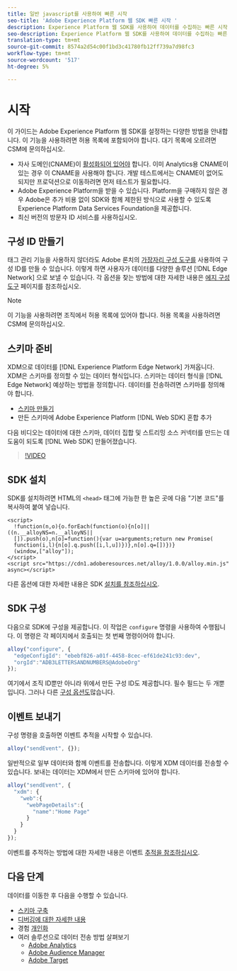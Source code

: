 ```yaml
---
title: 일반 javascript를 사용하여 빠른 시작
seo-title: 'Adobe Experience Platform 웹 SDK 빠른 시작 '
description: Experience Platform 웹 SDK를 사용하여 데이터를 수집하는 빠른 시작 가이드
seo-description: Experience Platform 웹 SDK를 사용하여 데이터를 수집하는 빠른 시작 가이드
translation-type: tm+mt
source-git-commit: 8574a2d54c00f1bd3c41780fb12ff739a7d98fc3
workflow-type: tm+mt
source-wordcount: '517'
ht-degree: 5%

---
```



# 시작

이 가이드는 Adobe Experience Platform 웹 SDK를 설정하는 다양한 방법을 안내합니다. 이 기능을 사용하려면 허용 목록에 포함되어야 합니다. 대기 목록에 오르려면 CSM에 문의하십시오.

- 자사 도메인(CNAME)이 [활성화되어 있어야](https://docs.adobe.com/content/help/ko-KR/core-services/interface/ec-cookies/cookies-first-party.html) 합니다. 이미 Analytics용 CNAME이 있는 경우 이 CNAME을 사용해야 합니다. 개발 테스트에서는 CNAME이 없어도 되지만 프로덕션으로 이동하려면 먼저 테스트가 필요합니다.
- Adobe Experience Platform을 받을 수 있습니다.  Platform을 구매하지 않은 경우 Adobe은 추가 비용 없이 SDK와 함께 제한된 방식으로 사용할 수 있도록 Experience Platform Data Services Foundation을 제공합니다.
- 최신 버전의 방문자 ID 서비스를 사용하십시오.

## 구성 ID 만들기

태그 관리 기능을 사용하지 않더라도 Adobe 론치의 [가장자리 구성 도구를](../fundamentals/edge-configuration.md) 사용하여 구성 ID를 만들 수 있습니다. 이렇게 하면 사용자가 데이터를 다양한 솔루션 [!DNL Edge Network] 으로 보낼 수 있습니다. 각 옵션을 찾는 방법에 대한 자세한 내용은 [에지 구성 도구](../fundamentals/edge-configuration.md) 페이지를 참조하십시오.

>[!NOTE]
>
>이 기능을 사용하려면 조직에서 허용 목록에 있어야 합니다. 허용 목록을 사용하려면 CSM에 문의하십시오.

## 스키마 준비

XDM으로 데이터를 [!DNL Experience Platform Edge Network] 가져옵니다. XDM은 스키마를 정의할 수 있는 데이터 형식입니다. 스키마는 데이터 형식을 [!DNL Edge Network] 예상하는 방법을 정의합니다. 데이터를 전송하려면 스키마를 정의해야 합니다.

- [스키마 만들기](../../xdm/tutorials/create-schema-ui.md)
- 만든 스키마에 Adobe Experience Platform [!DNL Web SDK] 혼합 추가

다음 비디오는 데이터에 대한 스키마, 데이터 집합 및 스트리밍 소스 커넥터를 만드는 데 도움이 되도록 [!DNL Web SDK] 만들어졌습니다.

>[!VIDEO](https://video.tv.adobe.com/v/35395?quality=12&learn=on)

## SDK 설치

SDK를 설치하려면 HTML의 `<head>` 태그에 가능한 한 높은 곳에 다음 &quot;기본 코드&quot;를 복사하여 붙여 넣습니다.

```markup
<script>
  !function(n,o){o.forEach(function(o){n[o]||((n.__alloyNS=n.__alloyNS||
  []).push(o),n[o]=function(){var u=arguments;return new Promise(
  function(i,l){n[o].q.push([i,l,u])})},n[o].q=[])})}
  (window,["alloy"]);
</script>
<script src="https://cdn1.adoberesources.net/alloy/1.0.0/alloy.min.js" async></script>
```

다른 옵션에 대한 자세한 내용은 SDK [설치를 참조하십시오](../fundamentals/installing-the-sdk.md).

## SDK 구성

다음으로 SDK에 구성을 제공합니다. 이 작업은 `configure` 명령을 사용하여 수행됩니다. 이 명령은 각 페이지에서 호출되는 첫 번째 명령이어야 합니다.

```javascript
alloy("configure", {
  "edgeConfigId": "ebebf826-a01f-4458-8cec-ef61de241c93:dev",
  "orgId":"ADB3LETTERSANDNUMBERS@AdobeOrg"
});
```

여기에서 조직 ID뿐만 아니라 위에서 만든 구성 ID도 제공합니다. 필수 필드는 두 개뿐입니다. 그러나 다른 [구성 옵션도](../fundamentals/configuring-the-sdk.md)많습니다.

## 이벤트 보내기

구성 명령을 호출하면 이벤트 추적을 시작할 수 있습니다.

```javascript
alloy("sendEvent", {});
```

일반적으로 일부 데이터와 함께 이벤트를 전송합니다. 이렇게 XDM 데이터를 전송할 수 있습니다. 보내는 데이터는 XDM에서 만든 스키마에 있어야 합니다.

```javascript
alloy("sendEvent", {
  "xdm": {
    "web":{
      "webPageDetails":{
        "name":"Home Page"
      }
    }
  }
});
```

이벤트를 추적하는 방법에 대한 자세한 내용은 이벤트 [추적을 참조하십시오](../fundamentals/tracking-events.md).

## 다음 단계

데이터를 이동한 후 다음을 수행할 수 있습니다.

- [스키마 구축](https://docs.adobe.com/content/help/ko-KR/experience-platform/xdm/schema/composition.html)
- [디버깅에 대한 자세한 내용](../fundamentals/debugging.md)
- 경험 [개인화](../fundamentals/rendering-personalization-content.md)
- 여러 솔루션으로 데이터 전송 방법 살펴보기
   - [Adobe Analytics](../solution-specific/analytics/analytics-overview.md)
   - [Adobe Audience Manager](../solution-specific/audience-manager/audience-manager-overview.md)
   - [Adobe Target](../solution-specific/target/target-overview.md)
